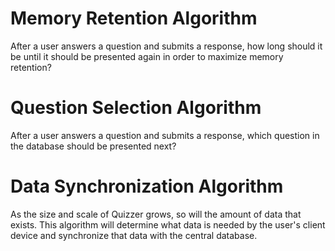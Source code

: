 # Memory Retention Algorithm
After a user answers a question and submits a response, how long should it be until it should be presented again in order to maximize memory retention?
# Question Selection Algorithm
After a user answers a question and submits a response, which question in the database should be presented next?

# Data Synchronization Algorithm
As the size and scale of Quizzer grows, so will the amount of data that exists. This algorithm will determine what data is needed by the user's client device and synchronize that data with the central database.